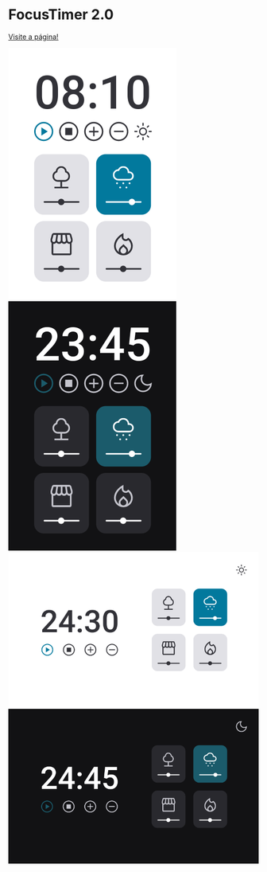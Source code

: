 # FocusTimer 2.0

<a href="https://codepen.io/lucasmoraesdev/full/JjZaXQP">Visite a página!</a>

<img src="Screenshot_20221130_164142.png"><img src="Screenshot_20221130_164112.png">
<img src="Screenshot_20221130_163914.png"><img src="Screenshot_20221130_164009.png">

